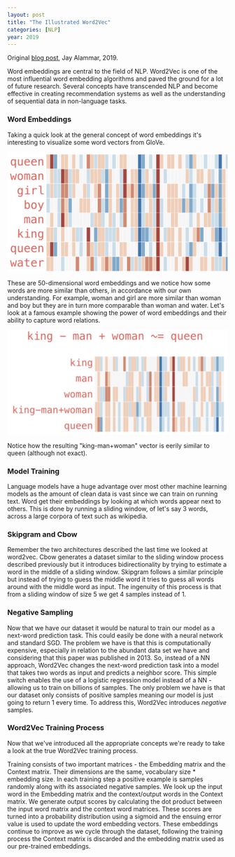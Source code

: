 ```yaml
---
layout: post
title: "The Illustrated Word2Vec"
categories: [NLP]
year: 2019
---
```

Original [blog post](https://jalammar.github.io/illustrated-word2vec/), Jay Alammar, 2019.

Word embeddings are central to the field of NLP. Word2Vec is one of the most influential word embedding algorithms and paved the ground for a lot of future research. Several concepts have transcended NLP and become effective in creating recommendation systems as well as the understanding of sequential data in non-language tasks.

### Word Embeddings

Taking a quick look at the general concept of word embeddings it's interesting to visualize some word vectors from GloVe. 

![](/images/gloveembed.png)

These are 50-dimensional word embeddings and we notice how some words are more similar than others, in accordance with our own understanding. For example, woman and girl are more similar than woman and boy but they are in turn more comparable than woman and water. Let's look at a famous example showing the power of word embeddings and their ability to capture word relations.

![](/images/gloveembed2.png)

Notice how the resulting "king-man+woman" vector is eerily similar to queen (although not exact).

### Model Training

Language models have a huge advantage over most other machine learning models as the amount of clean data is vast since we can train on running text. Word get their embeddings by looking at which words appear next to others. This is done by running a sliding window, of let's say 3 words, across a large corpora of text such as wikipedia. 

### Skipgram and Cbow

Remember the two architectures described the last time we looked at word2vec. Cbow generates a dataset similar to the sliding window process described previously but it introduces bidirectionality by trying to estimate a word in the middle of a sliding window. Skipgram follows a similar principle but instead of trying to guess the middle word it tries to guess all words around with the middle word as input. The ingenuity of this process is that from a sliding window of size 5 we get 4 samples instead of 1.

### Negative Sampling

Now that we have our dataset it would be natural to train our model as a next-word prediction task. This could easily be done with a neural network and standard SGD. The problem we have is that this is computationally expensive, especially in relation to the abundant data set we have and considering that this paper was published in 2013. So, instead of a NN approach, Word2Vec changes the next-word prediction task into a model that takes two words as input and predicts a neighbor score. This simple switch enables the use of a logistic regression model instead of a NN - allowing us to train on billions of samples. The only problem we have is that our dataset only consists of positive samples meaning our model is just going to return 1 every time. To address this, Word2Vec introduces *negative* samples. 

### Word2Vec Training Process

Now that we've introduced all the appropriate concepts we're ready to take a look at the true Word2Vec training process.

Training consists of two important matrices - the Embedding matrix and the Context matrix. Their dimensions are the same, vocabulary size * embedding size. In each training step a positive example is samples randomly along with its associated negative samples. We look up the input word in the Embedding matrix and the context/output words in the Context matrix. We generate output scores by calculating the dot product between the input word matrix and the context word matrices. These scores are turned into a probability distribution using a sigmoid and the ensuing error value is used to update the word embedding vectors. These embeddings continue to improve as we cycle through the dataset, following the training process the Context matrix is discarded and the embedding matrix used as our pre-trained embeddings. 



